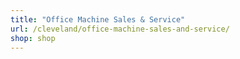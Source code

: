 ```yaml
---
title: "Office Machine Sales & Service"
url: /cleveland/office-machine-sales-and-service/
shop: shop
---
```

